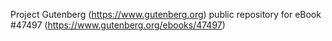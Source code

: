Project Gutenberg (https://www.gutenberg.org) public repository for eBook #47497 (https://www.gutenberg.org/ebooks/47497)
